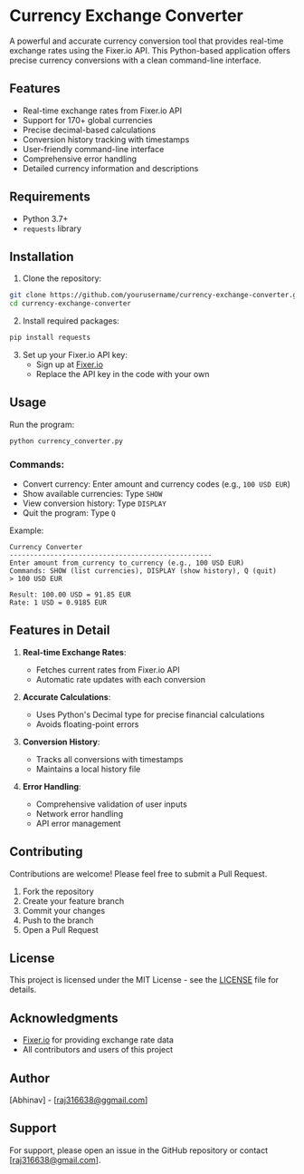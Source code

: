 # Currency Exchange Converter

A powerful and accurate currency conversion tool that provides real-time exchange rates using the Fixer.io API. This Python-based application offers precise currency conversions with a clean command-line interface.

## Features

- Real-time exchange rates from Fixer.io API
- Support for 170+ global currencies
- Precise decimal-based calculations
- Conversion history tracking with timestamps
- User-friendly command-line interface
- Comprehensive error handling
- Detailed currency information and descriptions

## Requirements

- Python 3.7+
- `requests` library

## Installation

1. Clone the repository:
```bash
git clone https://github.com/yourusername/currency-exchange-converter.git
cd currency-exchange-converter
```

2. Install required packages:
```bash
pip install requests
```

3. Set up your Fixer.io API key:
   - Sign up at [Fixer.io](https://fixer.io/)
   - Replace the API key in the code with your own

## Usage

Run the program:
```bash
python currency_converter.py
```

### Commands:
- Convert currency: Enter amount and currency codes (e.g., `100 USD EUR`)
- Show available currencies: Type `SHOW`
- View conversion history: Type `DISPLAY`
- Quit the program: Type `Q`

Example:
```
Currency Converter
--------------------------------------------------
Enter amount from_currency to_currency (e.g., 100 USD EUR)
Commands: SHOW (list currencies), DISPLAY (show history), Q (quit)
> 100 USD EUR

Result: 100.00 USD = 91.85 EUR
Rate: 1 USD = 0.9185 EUR
```

## Features in Detail

1. **Real-time Exchange Rates**: 
   - Fetches current rates from Fixer.io API
   - Automatic rate updates with each conversion

2. **Accurate Calculations**: 
   - Uses Python's Decimal type for precise financial calculations
   - Avoids floating-point errors

3. **Conversion History**: 
   - Tracks all conversions with timestamps
   - Maintains a local history file

4. **Error Handling**: 
   - Comprehensive validation of user inputs
   - Network error handling
   - API error management

## Contributing

Contributions are welcome! Please feel free to submit a Pull Request.

1. Fork the repository
2. Create your feature branch 
3. Commit your changes
4. Push to the branch 
5. Open a Pull Request

## License

This project is licensed under the MIT License - see the [LICENSE](LICENSE) file for details.

## Acknowledgments

- [Fixer.io](https://fixer.io/) for providing exchange rate data
- All contributors and users of this project

## Author

[Abhinav] - [raj316638@ggmail.com]

## Support

For support, please open an issue in the GitHub repository or contact [raj316638@gmail.com].
